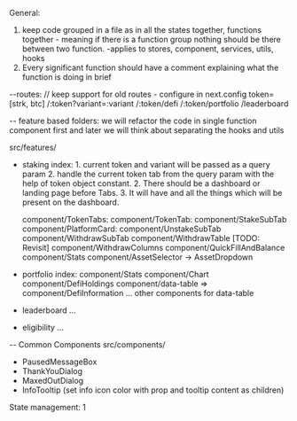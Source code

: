 General:
1. keep code grouped in a file as in all the states together, functions together - meaning if there is a function group nothing should be there between two function. -applies to stores, component, services, utils, hooks
2. Every significant function should have a comment explaining what the function is doing in brief


--routes:
// keep support for old routes - configure in next.config
token=[strk, btc]
/:token?variant=:variant
/:token/defi
/:token/portfolio
/leaderboard

-- feature based folders: we will refactor the code in single function component first and later we will think about separating the hooks and utils

src/features/
- staking
	index:
		1. current token and variant will be passed as a query param
		2. handle the current token tab from the query param with the help of token object constant.
		2. There should be a dashboard or landing page before Tabs.
		3. It will have <TokenTabs> and all the things which will be present on the dashboard.

	component/TokenTabs:
	component/TokenTab:
	component/StakeSubTab
	component/PlatformCard:
	component/UnstakeSubTab	
	component/WithdrawSubTab
		component/WithdrawTable [TODO: Revisit]
		component/WithdrawColumns
	component/QuickFillAndBalance
	component/Stats
	component/AssetSelector -> AssetDropdown

- portfolio
	index:
	component/Stats
	component/Chart
	component/DefiHoldings
	component/data-table => component/DefiInformation
	... other components for data-table

- leaderboard
	...

- eligibility
	...

-- Common Components
src/components/
- PausedMessageBox
- ThankYouDialog
- MaxedOutDialog
- InfoTooltip (set info icon color with prop and tooltip content as children)

State management:
1